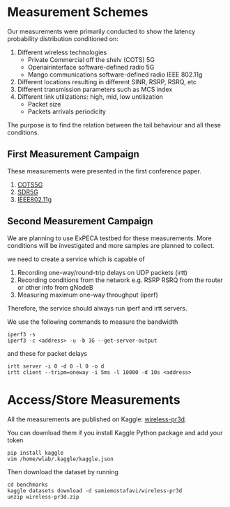 # Measurement Schemes

Our measurements were primarily conducted to show the latency probability distribution conditioned on:

1. Different wireless technologies 
    * Private Commercial off the shelv (COTS) 5G
    * Openairinterface software-defined radio 5G
    * Mango communications software-defined radio IEEE 802.11g
2. Different locations resulting in different SINR, RSRP, RSRQ, etc 
3. Different transmission parameters such as MCS index
4. Different link utilizations: high, mid, low untilization 
    * Packet size
    * Packets arrivals periodicity

The purpose is to find the relation between the tail behaviour and all these conditions.


## First Measurement Campaign

These measurements were presented in the first conference paper.

1. [COTS5G](./campaign1/COTS5G.md)
2. [SDR5G](./campaign1/SDR5G.md)
3. [IEEE802.11g](./campaign1/IEEE80211g.md)

## Second Measurement Campaign

We are planning to use ExPECA testbed for these measurements. More conditions will be investigated and more samples are planned to collect.

we need to create a service which is capable of 
1. Recording one-way/round-trip delays on UDP packets (irtt)
2. Recording conditions from the network e.g. RSRP RSRQ from the router or other info from gNodeB
3. Measuring maximum one-way throughput (iperf)

Therefore, the service should always run iperf and irtt servers.

We use the following commands to measure the bandwidth
```
iperf3 -s
iperf3 -c <address> -u -b 1G --get-server-output
```

and these for packet delays
```
irtt server -i 0 -d 0 -l 0 -o d
irtt client --tripm=oneway -i 5ms -l 10000 -d 10s <address>
```

# Access/Store Measurements

All the measurements are published on Kaggle: [wireless-pr3d](https://www.kaggle.com/datasets/samiemostafavi/wireless-pr3d).

You can download them if you install Kaggle Python package and add your token
```
pip install kaggle
vim /home/wlab/.kaggle/kaggle.json
```

Then download the dataset by running
```
cd benchmarks
kaggle datasets download -d samiemostafavi/wireless-pr3d
unzip wireless-pr3d.zip
```


